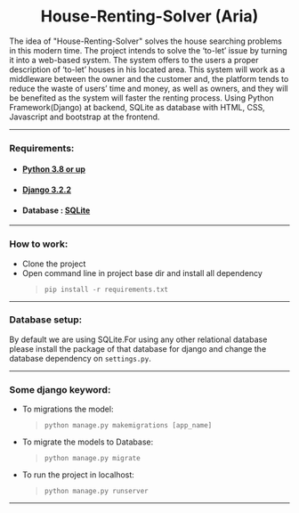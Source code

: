 <h1 align="center">
House-Renting-Solver (Aria)
</h1>

The idea of "House-Renting-Solver" solves the house searching problems in this modern time. The project intends to solve the ‘to-let’ issue by turning it into a web-based system. The system offers to the users a proper description of ‘to-let’ houses in his located area. This system will work as a middleware between the owner and the customer and, the platform tends to reduce the waste of users’ time and money, as well as owners, and they will be benefited as the system will faster the renting process. 
Using Python Framework(Django) at backend, SQLite as database with HTML, CSS, Javascript and bootstrap at the frontend. 

***

### Requirements:
 * #### [Python 3.8 or up](https://www.python.org/downloads/release/python-372/)
 * #### [Django 3.2.2](https://www.djangoproject.com/) 
 * #### Database : [SQLite](https://www.sqlite.org/index.html/)
 


***
### How to work:
 * Clone the project
 * Open command line in project base dir and install all dependency
   > `pip install -r requirements.txt`
   
***   
### Database setup:
By default we are using SQLite.For using any other relational database please install the package of that database
for django and change the database dependency on `settings.py`.

***
### Some django keyword:
* To migrations the model:
  > `python manage.py makemigrations [app_name]`
 
* To migrate the models to Database:
  > `python manage.py migrate`
  
* To run the project in localhost:
  > `python manage.py runserver`

***


